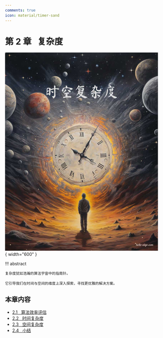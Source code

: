```yaml
---
comments: true
icon: material/timer-sand
---
```


# 第 2 章 &nbsp; 复杂度

<div class="center-table" markdown>

![复杂度](../assets/covers/chapter_complexity_analysis.jpg){ width="600" }

</div>

!!! abstract

    复杂度犹如浩瀚的算法宇宙中的指南针。
    
    它引导我们在时间与空间的维度上深入探索，寻找更优雅的解决方案。

## 本章内容

- [2.1 &nbsp; 算法效率评估](https://www.hello-algo.com/chapter_computational_complexity/performance_evaluation/)
- [2.2 &nbsp; 时间复杂度](https://www.hello-algo.com/chapter_computational_complexity/time_complexity/)
- [2.3 &nbsp; 空间复杂度](https://www.hello-algo.com/chapter_computational_complexity/space_complexity/)
- [2.4 &nbsp; 小结](https://www.hello-algo.com/chapter_computational_complexity/summary/)
